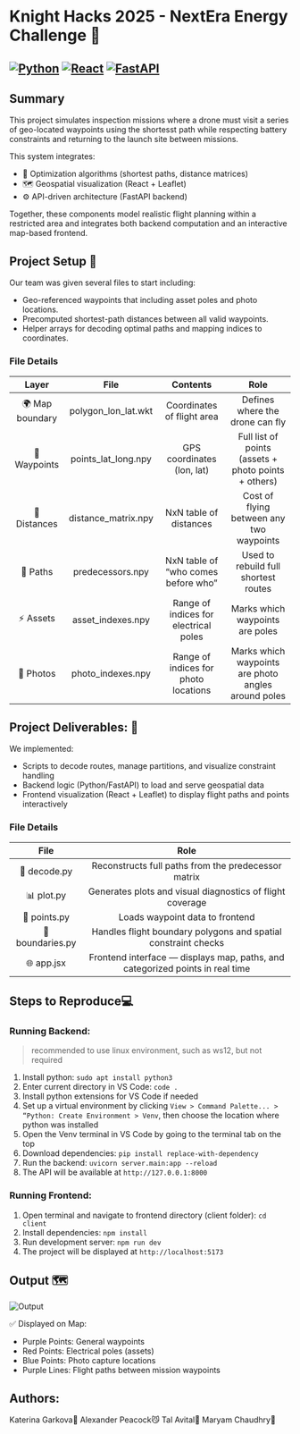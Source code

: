 # Knight Hacks 2025 - NextEra Energy Challenge 🍃

[![Python](https://img.shields.io/badge/Python-3.10+-blue?logo=python)](https://www.python.org/)
[![React](https://img.shields.io/badge/Frontend-React-61dafb?logo=react&logoColor=white)](https://react.dev/)
[![FastAPI](https://img.shields.io/badge/Backend-FastAPI-009688?logo=fastapi&logoColor=white)](https://fastapi.tiangolo.com/)
---
## Summary
This project simulates inspection missions where a drone must visit a series of geo-located waypoints using the shortesst path while respecting battery constraints and returning to the launch site between missions.

This system integrates:
- 🧮 Optimization algorithms (shortest paths, distance matrices)
- 🗺️ Geospatial visualization (React + Leaflet)
- ⚙️ API-driven architecture (FastAPI backend)

Together, these components model realistic flight planning within a restricted area and integrates both backend computation and an interactive map-based frontend.

## Project Setup 🧠
Our team was given several files to start including:
- Geo-referenced waypoints that including asset poles and photo locations.
- Precomputed shortest-path distances between all valid waypoints.
- Helper arrays for decoding optimal paths and mapping indices to coordinates.

### File Details
Layer | File | Contents | Role
| :------------: | :------: | :---------: | :------: |
🌍 Map boundary | polygon_lon_lat.wkt | Coordinates of flight area | Defines where the drone can fly
📍 Waypoints | points_lat_long.npy | GPS coordinates (lon, lat) | Full list of points (assets + photo points + others)
📡 Distances | distance_matrix.npy | NxN table of distances | Cost of flying between any two waypoints
🧩 Paths | predecessors.npy | NxN table of “who comes before who” | Used to rebuild full shortest routes
⚡ Assets | asset_indexes.npy | Range of indices for electrical poles | Marks which waypoints are poles
📸 Photos | photo_indexes.npy | Range of indices for photo locations | Marks which waypoints are photo angles around poles

## Project Deliverables: 📝
We implemented:
- Scripts to decode routes, manage partitions, and visualize constraint handling
- Backend logic (Python/FastAPI) to load and serve geospatial data
- Frontend visualization (React + Leaflet) to display flight paths and points interactively

### File Details
File | Role
| :---------: | :-------------: |
🔐 decode.py | Reconstructs full paths from the predecessor matrix
📊 plot.py | Generates plots and visual diagnostics of flight coverage
📌 points.py | Loads waypoint data to frontend
🚧 boundaries.py | Handles flight boundary polygons and spatial constraint checks
🌐 app.jsx | Frontend interface — displays map, paths, and categorized points in real time

## Steps to Reproduce💻

### Running Backend:
 > recommended to use linux environment, such as ws12, but not required
1. Install python: ```sudo apt install python3```
2. Enter current directory in VS Code: ```code .```
3. Install python extensions for VS Code if needed
4. Set up a virtual environment by clicking ```View > Command Palette... > “Python: Create Environment > Venv```, then choose the location where python was installed
5. Open the Venv terminal in VS Code by going to the terminal tab on the top 
6. Download dependencies: ```pip install replace-with-dependency```
7. Run the backend: ```uvicorn server.main:app --reload```
8. The API will be available at ```http://127.0.0.1:8000```

### Running Frontend:
1. Open terminal and navigate to frontend directory (client folder): ```cd client```
2. Install dependencies: ```npm install```
3. Run development server: ```npm run dev```
4. The project will be displayed at ```http://localhost:5173```

## Output 🗺️
![Output](image.png)

✅ Displayed on Map:
- Purple Points: General waypoints
- Red Points: Electrical poles (assets)
- Blue Points: Photo capture locations
- Purple Lines: Flight paths between mission waypoints

## Authors:
Katerina Garkova🐝  Alexander Peacock😼  Tal Avital🤠  Maryam Chaudhry🫧
